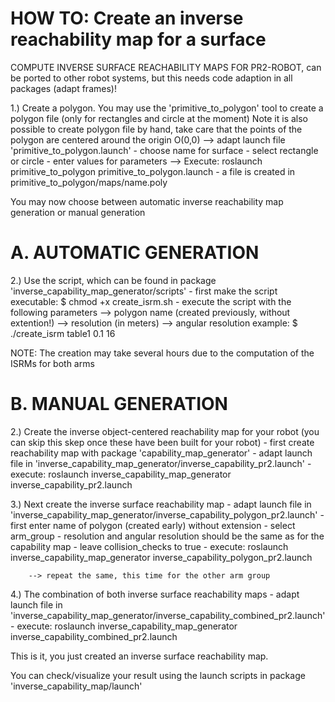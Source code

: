 HOW TO: Create an inverse reachability map for a surface
========================================================

COMPUTE INVERSE SURFACE REACHABILITY MAPS FOR PR2-ROBOT, can be ported to other robot systems, but this needs code adaption in all packages (adapt frames)!

1.) Create a polygon. You may use the 'primitive_to_polygon' tool to create a polygon file (only for rectangles and circle at the moment)
	Note it is also possible to create polygon file by hand, take care that the points of the polygon are centered around the origin O(0,0)
		--> adapt launch file 'primitive_to_polygon.launch'
			- choose name for surface
			- select rectangle or circle
			- enter values for parameters
		--> Execute: roslaunch primitive_to_polygon primitive_to_polygon.launch
			- a file is created in primitive_to_polygon/maps/name.poly

You may now choose between automatic inverse reachability map generation or manual generation

A. AUTOMATIC GENERATION
=======================

2.) Use the script, which can be found in package 'inverse_capability_map_generator/scripts'
	- first make the script executable: $ chmod +x create_isrm.sh
	- execute the script with the following parameters
		--> polygon name (created previously, without extention!) 
		--> resolution (in meters)
		--> angular resolution
	example: $ ./create_isrm table1 0.1 16

NOTE: The creation may take several hours due to the computation of the ISRMs for both arms

B. MANUAL GENERATION
====================

2.) Create the inverse object-centered reachability map for your robot (you can skip this skep once these have been built for your robot)
	- first create reachability map with package 'capability_map_generator'
	- adapt launch file in 'inverse_capability_map_generator/inverse_capability_pr2.launch'
	- execute: roslaunch inverse_capability_map_generator inverse_capability_pr2.launch

3.) Next create the inverse surface reachability map
	- adapt launch
 file in 'inverse_capability_map_generator/inverse_capability_polygon_pr2.launch'
	- first enter name of polygon (created early) without extension
	- select arm_group
	- resolution and angular resolution should be the same as for the capability map
	- leave collision_checks to true
	- execute: roslaunch inverse_capability_map_generator inverse_capability_polygon_pr2.launch

		--> repeat the same, this time for the other arm group

4.) The combination of both inverse surface reachability maps
	- adapt launch file in 'inverse_capability_map_generator/inverse_capability_combined_pr2.launch'
	- execute: roslaunch inverse_capability_map_generator inverse_capability_combined_pr2.launch

This is it, you just created an inverse surface reachability map.

You can check/visualize your result using the launch scripts in package 'inverse_capability_map/launch'

